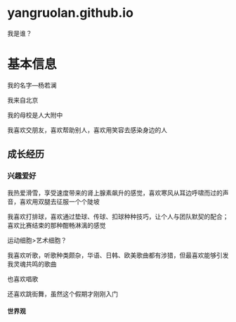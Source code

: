 # yangruolan.github.io
<!DOCTYPE html>
<html lang="zh-cn">
 <head>
  <meta charest="utf-8"/>
  我是谁？
  <link href=""rel="stylesheet"type="text/css"/>
 </head>
 <body>
  <h1>基本信息</h1>
   <p>我的名字—杨若澜</p>
   <p>我来自北京</p>
   <p>我的母校是人大附中</p>
   <p>我喜欢交朋友，喜欢帮助别人，喜欢用笑容去感染身边的人</p>
  <h2>成长经历</h2>
   
  <h3>兴趣爱好</h3>
   <p>我热爱滑雪，享受速度带来的肾上腺素飙升的感觉，喜欢寒风从耳边呼啸而过的声音，喜欢用双腿去征服一个个陡坡</P>
   <p>我喜欢打排球，喜欢通过垫球、传球、扣球种种技巧，让个人与团队默契的配合；喜欢比赛结束的那种酣畅淋漓的感觉</P>
   <p>运动细胞>艺术细胞？</p>
   <p>我喜欢听歌，听歌种类颇杂，华语、日韩、欧美歌曲都有涉猎，但最喜欢能够引发我灵魂共鸣的歌曲</P>
   <p>也喜欢唱歌</P>
   <p>还喜欢跳街舞，虽然这个假期才刚刚入门</P>
  <h4>世界观</h4>
  <p></p>
  
 </body>
  
